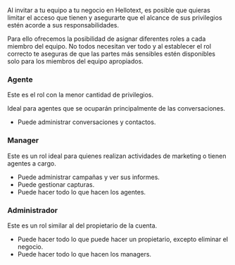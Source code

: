 Al invitar a tu equipo a tu negocio en Hellotext, es posible que quieras limitar el acceso que tienen y asegurarte que el alcance de sus privilegios estén acorde a sus responsabilidades.

Para ello ofrecemos la posibilidad de asignar  diferentes roles a cada miembro del equipo. No todos necesitan ver todo y al establecer el rol correcto te aseguras de que las partes más sensibles estén disponibles solo para los miembros del equipo apropiados.

### Agente

Este es el rol con la menor cantidad de privilegios.

Ideal para agentes que se ocuparán principalmente de las conversaciones.

* Puede administrar conversaciones y contactos.

### Manager

Este es un rol ideal para quienes realizan actividades de marketing o tienen agentes a cargo.

* Puede administrar campañas y ver sus informes.
* Puede gestionar capturas.
* Puede hacer todo lo que hacen los agentes.

### Administrador

Este es un rol similar al del propietario de la cuenta.

* Puede hacer todo lo que puede hacer un propietario, excepto eliminar el negocio.
* Puede hacer todo lo que hacen los managers.